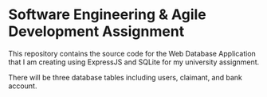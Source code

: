 # Software Engineering & Agile Development Assignment

This repository contains the source code for the Web Database Application that I am creating using ExpressJS and SQLite for my university assignment.

There will be three database tables including users, claimant, and bank account. 